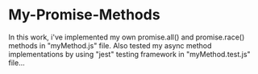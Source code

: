 # My-Promise-Methods
In this work, i've implemented my own promise.all() and promise.race() methods in "myMethod.js" file. Also tested my async method implementations by using "jest" testing framework in "myMethod.test.js" file...
